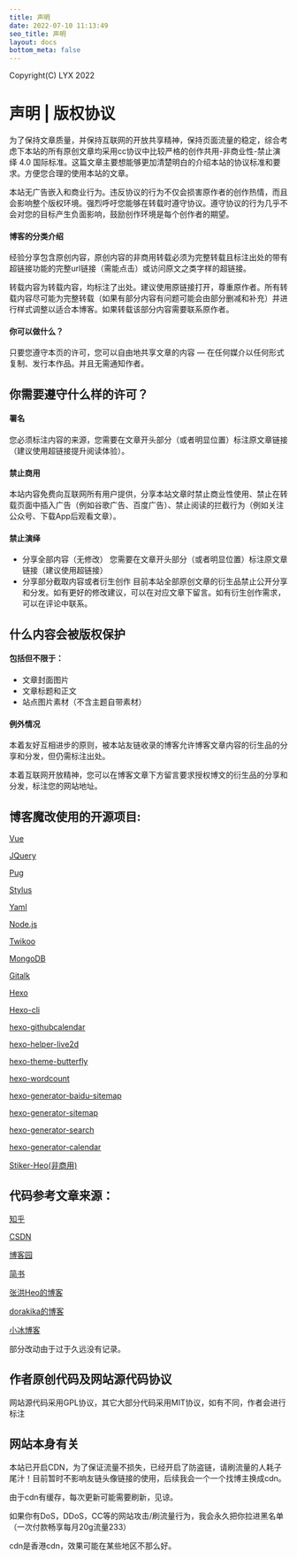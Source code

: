 ```yaml
---
title: 声明
date: 2022-07-10 11:13:49
seo_title: 声明
layout: docs
bottom_meta: false
---
```

Copyright(C) LYX 2022

# 声明 | 版权协议

为了保持文章质量，并保持互联网的开放共享精神，保持页面流量的稳定，综合考虑下本站的所有原创文章均采用cc协议中比较严格的创作共用-非商业性-禁止演绎 4.0 国际标准。这篇文章主要想能够更加清楚明白的介绍本站的协议标准和要求。方便您合理的使用本站的文章。

本站无广告嵌入和商业行为。违反协议的行为不仅会损害原作者的创作热情，而且会影响整个版权环境。强烈呼吁您能够在转载时遵守协议。遵守协议的行为几乎不会对您的目标产生负面影响，鼓励创作环境是每个创作者的期望。

#### 博客的分类介绍

经验分享包含原创内容，原创内容的非商用转载必须为完整转载且标注出处的带有超链接功能的完整url链接（需能点击）或访问原文之类字样的超链接。

转载内容为转载内容，均标注了出处。建议使用原链接打开，尊重原作者。所有转载内容尽可能为完整转载（如果有部分内容有问题可能会由部分删减和补充）并进行样式调整以适合本博客。如果转载该部分内容需要联系原作者。

#### 你可以做什么？

只要您遵守本页的许可，您可以自由地共享文章的内容 — 在任何媒介以任何形式复制、发行本作品。并且无需通知作者。

## 你需要遵守什么样的许可？

#### 署名

您必须标注内容的来源，您需要在文章开头部分（或者明显位置）标注原文章链接（建议使用超链接提升阅读体验）。

#### 禁止商用

本站内容免费向互联网所有用户提供，分享本站文章时禁止商业性使用、禁止在转载页面中插入广告（例如谷歌广告、百度广告）、禁止阅读的拦截行为（例如关注公众号、下载App后观看文章）。

#### 禁止演绎

* 分享全部内容（无修改）
  您需要在文章开头部分（或者明显位置）标注原文章链接（建议使用超链接）
* 分享部分截取内容或者衍生创作
  目前本站全部原创文章的衍生品禁止公开分享和分发。如有更好的修改建议，可以在对应文章下留言。如有衍生创作需求，可以在评论中联系。

## 什么内容会被版权保护

#### 包括但不限于：

* 文章封面图片
* 文章标题和正文
* 站点图片素材（不含主题自带素材）

#### 例外情况

本着友好互相进步的原则，被本站友链收录的博客允许博客文章内容的衍生品的分享和分发，但仍需标注出处。

本着互联网开放精神，您可以在博客文章下方留言要求授权博文的衍生品的分享和分发，标注您的网站地址。

## 博客魔改使用的开源项目:

[Vue](https://cn.vuejs.org/)

[JQuery](https://jquery.com/)

[Pug](https://pugjs.org)

[Stylus](https://www.stylus.com/)

[Yaml](https://yaml.org)

[Node.js](https://nodejs.org)

[Twikoo](https://twikoo.js.org/)

[MongoDB](https://www.mongodb.com)

[Gitalk](https://gitalk.github.io)

[Hexo](https://hexo.io/zh-cn/index.html)

[Hexo-cli](https://github.com/hexojs/hexo-cli)

[hexo-githubcalendar](https://zfe.space/post/hexo-githubcalendar.html)

[hexo-helper-live2d](https://easyhexo.com/.../3-3-hexo-helper-live2d)

[hexo-theme-butterfly](https://butterfly.js.org/)

[hexo-wordcount](https://www.npmjs.com/package/hexo-wordcount)

[hexo-generator-baidu-sitemap](https://github.com/coneycode/hexo-generator-baidu-sitemap)

[hexo-generator-sitemap](https://github.com/hexojs/hexo-generator-sitemap)

[hexo-generator-search](hexo-generator-search)

[hexo-generator-calendar](https://github.com/howiefh/hexo-generator-calendar)

[Stiker-Heo(非商用)](https://blog.zhheo.com/p/2daa6a7b.html)

## 代码参考文章来源：

[知乎](https://zhihu.com)

[CSDN](https://csdn.net)

[博客园](https://cnblogs.com)

[简书](https://jianshu.com)

[张洪Heo的博客](https://blog.zhheo.com)

[dorakika的博客](https://blog.dorakika.cn)

[小冰博客](https://zfe.space/)

部分改动由于过于久远没有记录。

## 作者原创代码及网站源代码协议

网站源代码采用GPL协议，其它大部分代码采用MIT协议，如有不同，作者会进行标注

## 网站本身有关

本站已开启CDN，为了保证流量不损失，已经开启了防盗链，请刷流量的人耗子尾汁！目前暂时不影响友链头像链接的使用，后续我会一个一个找博主换成cdn。

由于cdn有缓存，每次更新可能需要刷新，见谅。

如果你有DoS，DDoS，CC等的网站攻击/刷流量行为，我会永久把你拉进黑名单（一次付款畅享每月20g流量233）

cdn是香港cdn，效果可能在某些地区不那么好。